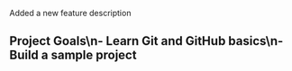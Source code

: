 Added a new feature description

## Project Goals\n- Learn Git and GitHub basics\n- Build a sample project

